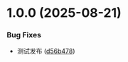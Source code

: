 # 1.0.0 (2025-08-21)


### Bug Fixes

* 测试发布 ([d56b478](https://github.com/yunzhencc/request/commit/d56b478deafc0e2b2f8c979d96b3083566f1cfb3))
